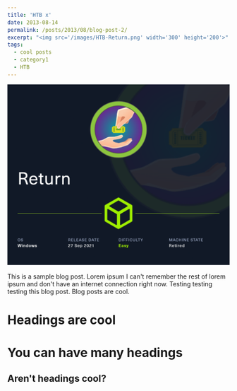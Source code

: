 ```yaml
---
title: 'HTB x'
date: 2013-08-14
permalink: /posts/2013/08/blog-post-2/
excerpt: "<img src='/images/HTB-Return.png' width='300' height='200'>"
tags:
  - cool posts
  - category1
  - HTB
---
```


![Texto alternativo](/images/HTB-Return.png)


This is a sample blog post. Lorem ipsum I can't remember the rest of lorem ipsum and don't have an internet connection right now. Testing testing testing this blog post. Blog posts are cool.

Headings are cool
======

You can have many headings
======

Aren't headings cool?
------